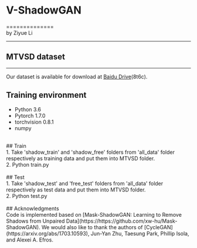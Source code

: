 # V-ShadowGAN
==============<br>
by Ziyue Li
 <br>
  ***
## MTVSD dataset
----------------
  Our dataset is available for download at [Baidu Drive](https://pan.baidu.com/s/1G0CQRH8xWHwlIgaTQKaxAA)(8t6c).

## Training environment
  * Python 3.6
  * Pytorch 1.7.0
  * torchvision 0.8.1
  * numpy
<br>
## Train<br>
  1. Take 'shadow_train' and 'shadow_free' folders from 'all_data' folder respectively as training data and put them into MTVSD folder.<br>
  2. Python train.py<br>
<br>
## Test<br>
  1. Take 'shadow_test' and 'free_test' folders from 'all_data' folder respectively as test data and put them into MTVSD folder.<br>
  2. Python test.py<br>
<br>
## Acknowledgments<br>
  Code is implemented based on [Mask-ShadowGAN: Learning to Remove Shadows from Unpaired Data](https://https://github.com/xw-hu/Mask-ShadowGAN). We would also like to thank the authors of [CycleGAN](https://arxiv.org/abs/1703.10593), Jun-Yan Zhu, Taesung Park, Phillip Isola, and Alexei A. Efros.
